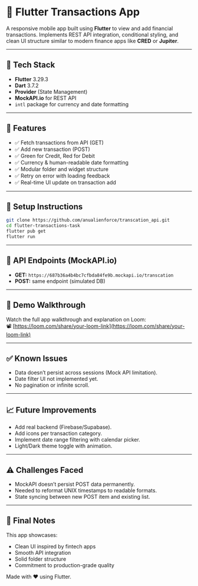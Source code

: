 # 💸 Flutter Transactions App

A responsive mobile app built using **Flutter** to view and add financial transactions. Implements REST API integration, conditional styling, and clean UI structure similar to modern finance apps like **CRED** or **Jupiter**.

---

## 🔧 Tech Stack

- **Flutter** 3.29.3
- **Dart** 3.7.2
- **Provider** (State Management)
- **MockAPI.io** for REST API
- `intl` package for currency and date formatting

---

## 🚀 Features

- ✅ Fetch transactions from API (GET)
- ✅ Add new transaction (POST)
- ✅ Green for Credit, Red for Debit
- ✅ Currency & human-readable date formatting
- ✅ Modular folder and widget structure
- ✅ Retry on error with loading feedback
- ✅ Real-time UI update on transaction add

---

## 🧪 Setup Instructions

```bash
git clone https://github.com/anualienforce/transcation_api.git
cd flutter-transactions-task
flutter pub get
flutter run
```

---

## 🔗 API Endpoints (MockAPI.io)

- **GET:** `https://687b36a4b4bc7cfbda84fe9b.mockapi.io/transcation`
- **POST:** same endpoint (simulated DB)

---


## 🎥 Demo Walkthrough

Watch the full app walkthrough and explanation on Loom:  
📽️ [https://loom.com/share/your-loom-link](https://loom.com/share/your-loom-link)

---

## ✅ Known Issues

- Data doesn’t persist across sessions (Mock API limitation).
- Date filter UI not implemented yet.
- No pagination or infinite scroll.

---

## 📈 Future Improvements

- Add real backend (Firebase/Supabase).
- Add icons per transaction category.
- Implement date range filtering with calendar picker.
- Light/Dark theme toggle with animation.

---

## ⚠️ Challenges Faced

- MockAPI doesn’t persist POST data permanently.
- Needed to reformat UNIX timestamps to readable formats.
- State syncing between new POST item and existing list.

---

## 🏁 Final Notes

This app showcases:
- Clean UI inspired by fintech apps
- Smooth API integration
- Solid folder structure
- Commitment to production-grade quality

Made with ❤️ using Flutter.


